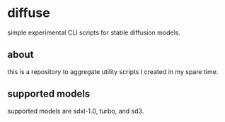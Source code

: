 # diffuse

simple experimental CLI scripts for stable diffusion models.

## about

this is a repository to aggregate utility scripts I created in my spare time.

## supported models

supported models are sdxl-1.0, turbo, and sd3.
